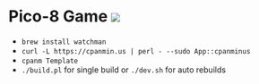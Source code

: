 # Pico-8 Game ![](https://www.lexaloffle.com//gfx/p8b_pico8.png)

* `brew install watchman`
* `curl -L https://cpanmin.us | perl - --sudo App::cpanminus`
* `cpanm Template`
* `./build.pl` for single build or `./dev.sh` for auto rebuilds
